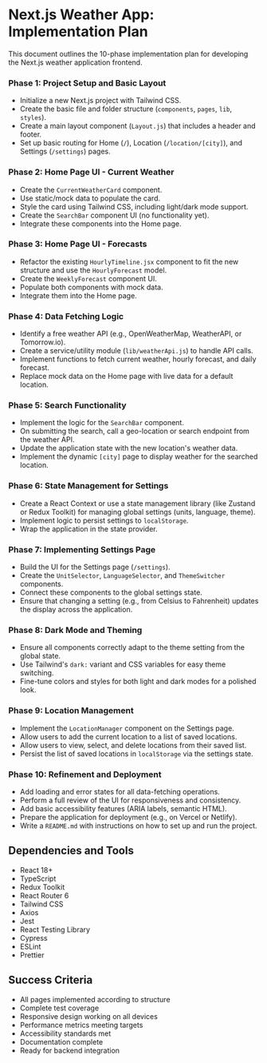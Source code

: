 # Next.js Weather App: Implementation Plan

This document outlines the 10-phase implementation plan for developing the Next.js weather application frontend.

### Phase 1: Project Setup and Basic Layout
- Initialize a new Next.js project with Tailwind CSS.
- Create the basic file and folder structure (`components`, `pages`, `lib`, `styles`).
- Create a main layout component (`Layout.js`) that includes a header and footer.
- Set up basic routing for Home (`/`), Location (`/location/[city]`), and Settings (`/settings`) pages.

### Phase 2: Home Page UI - Current Weather
- Create the `CurrentWeatherCard` component.
- Use static/mock data to populate the card.
- Style the card using Tailwind CSS, including light/dark mode support.
- Create the `SearchBar` component UI (no functionality yet).
- Integrate these components into the Home page.

### Phase 3: Home Page UI - Forecasts
- Refactor the existing `HourlyTimeline.jsx` component to fit the new structure and use the `HourlyForecast` model.
- Create the `WeeklyForecast` component UI.
- Populate both components with mock data.
- Integrate them into the Home page.

### Phase 4: Data Fetching Logic
- Identify a free weather API (e.g., OpenWeatherMap, WeatherAPI, or Tomorrow.io).
- Create a service/utility module (`lib/weatherApi.js`) to handle API calls.
- Implement functions to fetch current weather, hourly forecast, and daily forecast.
- Replace mock data on the Home page with live data for a default location.

### Phase 5: Search Functionality
- Implement the logic for the `SearchBar` component.
- On submitting the search, call a geo-location or search endpoint from the weather API.
- Update the application state with the new location's weather data.
- Implement the dynamic `[city]` page to display weather for the searched location.

### Phase 6: State Management for Settings
- Create a React Context or use a state management library (like Zustand or Redux Toolkit) for managing global settings (units, language, theme).
- Implement logic to persist settings to `localStorage`.
- Wrap the application in the state provider.

### Phase 7: Implementing Settings Page
- Build the UI for the Settings page (`/settings`).
- Create the `UnitSelector`, `LanguageSelector`, and `ThemeSwitcher` components.
- Connect these components to the global settings state.
- Ensure that changing a setting (e.g., from Celsius to Fahrenheit) updates the display across the application.

### Phase 8: Dark Mode and Theming
- Ensure all components correctly adapt to the theme setting from the global state.
- Use Tailwind's `dark:` variant and CSS variables for easy theme switching.
- Fine-tune colors and styles for both light and dark modes for a polished look.

### Phase 9: Location Management
- Implement the `LocationManager` component on the Settings page.
- Allow users to add the current location to a list of saved locations.
- Allow users to view, select, and delete locations from their saved list.
- Persist the list of saved locations in `localStorage` via the settings state.

### Phase 10: Refinement and Deployment
- Add loading and error states for all data-fetching operations.
- Perform a full review of the UI for responsiveness and consistency.
- Add basic accessibility features (ARIA labels, semantic HTML).
- Prepare the application for deployment (e.g., on Vercel or Netlify).
- Write a `README.md` with instructions on how to set up and run the project.

## Dependencies and Tools

- React 18+
- TypeScript
- Redux Toolkit
- React Router 6
- Tailwind CSS
- Axios
- Jest
- React Testing Library
- Cypress
- ESLint
- Prettier

## Success Criteria

- All pages implemented according to structure
- Complete test coverage
- Responsive design working on all devices
- Performance metrics meeting targets
- Accessibility standards met
- Documentation complete
- Ready for backend integration
